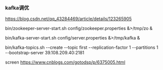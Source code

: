 ### kafka调优
https://blog.csdn.net/qq_43284469/article/details/123265905




bin/zookeeper-server-start.sh config/zookeeper.properties &>/tmp/zo &

bin/kafka-server-start.sh config/server.properties &>/tmp/kafka &

bin/kafka-topics.sh --create --topic first --replication-factor 1 --partitions 1 --bootstrap-server 39.108.209.40:2181


screen 
https://www.cnblogs.com/gotodsp/p/6375005.html